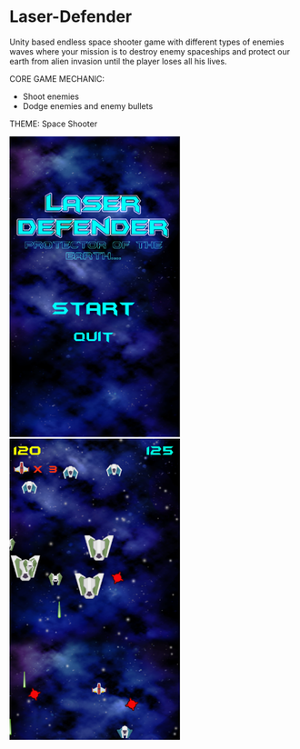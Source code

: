 # Laser-Defender
Unity based endless space shooter game with different types of enemies waves where your mission is to destroy enemy spaceships and protect our earth from alien invasion until the player loses all his lives.

CORE GAME MECHANIC:
 - Shoot enemies
 - Dodge enemies and enemy bullets

THEME:
Space Shooter

<img src="Snippet.PNG" width="300">

<img src="Snippet2.PNG" width="300">

